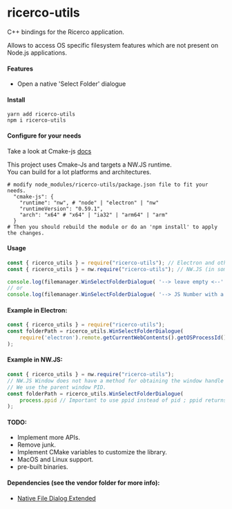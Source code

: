 # ricerco-utils
C++ bindings for the Ricerco application.

Allows to access OS specific filesystem features which are not present on Node.js applications.

#### Features
 - Open a native 'Select Folder' dialogue

#### Install
```shell
yarn add ricerco-utils
npm i ricerco-utils
```

#### Configure for your needs
Take a look at Cmake-js [docs](https://github.com/cmake-js/cmake-js)
<p>This project uses Cmake-Js and targets a NW.JS runtime.<br>
You can build for a lot platforms and architectures.<br></p>

```shell
# modify node_modules/ricerco-utils/package.json file to fit your needs.
  "cmake-js": {
    "runtime": "nw", # "node" | "electron" | "nw"
    "runtimeVersion": "0.59.1",
    "arch": "x64" # "x64" | "ia32" | "arm64" | "arm"
  }
# Then you should rebuild the module or do an 'npm install' to apply the changes.
```

#### Usage
```javascript
const { ricerco_utils } = require("ricerco-utils"); // Electron and other Node apps
const { ricerco_utils } = nw.require("ricerco-utils"); // NW.JS (in some cases, the 'nw.' part can be omitted)

console.log(filemanager.WinSelectFolderDialogue( '--> leave empty <--' )); // The main window remains active while the PickFolder dialogue is showing.
// or
console.log(filemanager.WinSelectFolderDialogue( '--> JS Number with a window PID <--' ));
```

#### Example in Electron:
```javascript
const { ricerco_utils } = require("ricerco-utils");
const folderPath = ricerco_utils.WinSelectFolderDialogue(
    require('electron').remote.getCurrentWebContents().getOSProcessId() // Not tested
);
```

#### Example in NW.JS:
```javascript
const { ricerco_utils } = nw.require("ricerco-utils");
// NW.JS Window does not have a method for obtaining the window handle so
// We use the parent window PID.
const folderPath = ricerco_utils.WinSelectFolderDialogue(
    process.ppid // Important to use ppid instead of pid ; ppid returns the parent window PID.
);
```

#### TODO:
  - Implement more APIs.
  - Remove junk.
  - Implement CMake variables to customize the library.
  - MacOS and Linux support.
  - pre-built binaries.

#### Dependencies (see the vendor folder for more info):
  - [Native File Dialog Extended](https://github.com/btzy/nativefiledialog-extended)
